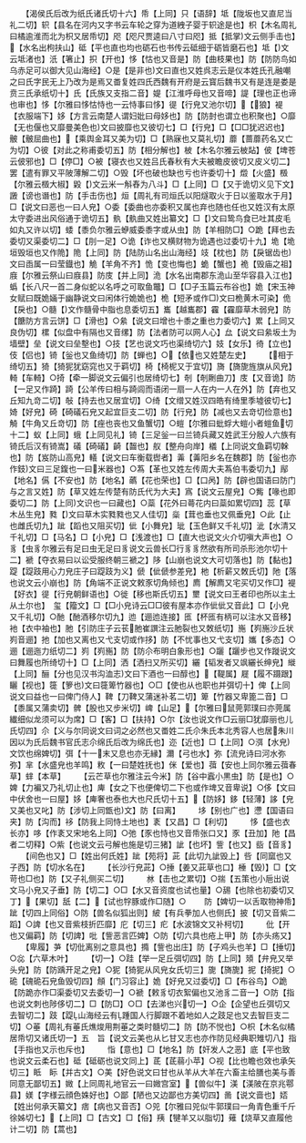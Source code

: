 <!-- { "loadSidebar": true } -->
　　【渴侯氏后改为纸氏诸氏切十六】帋【上同】只【语辞】坻【陇坂也又直尼当礼二切】轵【县名在河内又字书云车轮之穿为道絏子婴于轵途是也】枳【木名周礼曰橘逾淮而北为枳又居帋切】咫【咫尺贾逵曰八寸曰咫】抵【抵掌文云侧手击也】【水名出枸扶山】砥【平也直也均也砺石也书传云砥细于砺皆磨石也】坻【文云坻渚也】汦【箸止】抧【开也】恀【怙也又音是】防【曲枝果也】防【防防鸟如乌赤足可以御大见山海经】○是【是非也文曰直也又姓呉志云是仪本姓氏孔融嘲之曰氏字民无上乃改为是焉又畨复姓四氏西魏有开府是云寳后魏书又有是连是娄是贲三氏承纸切十】氏【氏族又支指二音】媞【江淮呼母也又音啼】諟【理也正也谛也审也】恀【尔雅曰恀怙恃也一云恃事曰恀】徥【行皃又池尔切】【狼】褆【衣服端下】姼【方言云南楚人谓妇妣曰母姼也】防【防尌也谓立也积聚也】○靡【无也偃也又靡曼美色也文曰披靡也又彼切七】□【行皃】□【□□犹迟迟也】骳【骳屈曲也】【乘舆金耳又美为切】□【熟寐也又莫礼切】蘼【蔷蘼药名又亡为切】○彼【对此之称甫委切五】防【相分解也】柀【木名尔雅云柀煔】佊【埤苍云佊邪也】□【停□】○被【寝衣也又姓吕氏春秋有大夫被瞻皮彼切又皮义切二】罢【遣有罪又平陂薄解二切】○毁【坏也破也缺也亏也许委切十】燬【火盛】檓【尔雅云檓大椒】毇【文云米一斛舂为八斗】□【上同】□【又于诡切义见下文】譭【谤也谮也】防【手击伤也】烜【周礼有司烜氏以阳燧取火于日以鉴取水于月】□【说文曰恶也一曰人皃】○委【委曲也亦委积又属也弃也随也任也又姓汉有太原太守委进出风俗通于诡切五】骫【骫曲又姓出纂文】□【文曰鸷鸟食已吐其皮毛如丸又许以切】蜲【黍负尔雅云蛜威委黍字或从虫】防【羊相防□】○跪【拜也去委切又渠委切二】□【刖一足】○诡【诈也又横财物为诡遇也过委切十九】垝【垝垣毁垣也又作陒】陒【上同】防【陆防山名出山海经】攱【枕也】防【戾锯齿也文曰臿属一曰莹鐡也】觤【羊角不齐】恑【变也悔也】蛫【蟹也】祪【毁庙之祖】庪【尔雅云祭山曰庪县】防庋【并上同】洈【水名出南郡东洈山至华容县入江也】蟡【长八尺一首二身似蛇以名呼之可取鱼鼈】□【□子玉篇云布谷也】姽【宋玉神女赋曰既姽婳于幽静说文曰闲体行姽姽也】桅【短矛或作□文曰桅黄木可染】佹【戾也】○髓【文作髓骨中脂也息委切五】巂【越巂郡】靃【靃靡草木弱皃】防【餹防方言云饼】□【滑也】○絫【说文曰增也十黍之重也力委切六】累【上同又良伪切】樏【似盘中有隔也又音缧】防【法者防可以网人心】厽【说文曰絫坂土为墙壁】垒【说文曰垒墼也】○技【艺也说文巧也渠绮切六】妓【女乐】徛【立也】伎【侣也】锜【釡也又鱼绮切】防【蝉也】○【依也又姓楚左史】
　　【相于绮切五】猗【猗狔犹窈窕也又于羁切】椅【椅柅又于宜切】旖【旖旎旌旗从风皃】輢【车輢】○掎【牵一脚说文云偏引也居绮切七】剞【剞劂曲刀】庋【又音诡】防【一足又作踦】踦【公羊传曰相与踦闾而语闭一扇一人在内一人在外】防【弃也又丘知九竒二切】敧【持去也又居宜切】○绮【文缯又姓汉四皓有绮里季墟彼切七】婍【好皃】碕【碕礒石皃又起宜巨支二切】防【行皃】防【减也又去竒切俭意也】觭【牛角又丘竒切】防【痤也丧也又鱼蟹切】○螘【尔雅曰蚍蜉大螘小者螘鱼切十二】蚁【上同】蛾【上同见礼】锜【三足釡一曰兰锜兵藏又姓武王分殷人六族有锜氏后汉有锜嵩】礒【碕礒】齮【齧也】舣【整舟向岸】檥【上同说文鱼羁切榦也】防【岌防山高皃】轙【说文曰车衡载辔者】羛【羛阳乡名在魏郡】防【釡也亦作鈘文曰三足鍑也一曰米器也】○蒍【革也又姓左传周大夫蒍伯韦委切九】鄬【地名】儰【不安也】防【地名】蘤【花也荣也】□【口呙】防【辟也国语曰防门与之言又姓】防【草又姓左传楚有防氏代为大夫】寪【说文云屋皃】○觜【喙也即委切二】防【上同文识也一曰藏也】○蘂【花外曰蕚花内曰蘂如累切四】蕊【草木丛生皃】甤【文曰草木实甤甤也又人佳切】橤【茸也垂也又佩垂皃】○此【止也雌氏切九】跐【蹈也又阻买切】佌【小舞皃】玼【玉色鲜又千礼切】泚【水清又千礼切】□【马名】□【小皃】□【浅渡也】□【直大也说文火介切嗔大声也】○豸【虫豸尔雅云有足曰虫无足曰豸说文云兽长□行豸豸然欲有所司杀形池尔切十二】褫【夺衣易曰以讼受服终朝三褫之】陊【山崩也说文大可切落也】防【黏也】踶【踶跂用心力皃庄子曰踶跂为义】傂【佌傂参差皃】杝【析薪又敇氏切】阤【落也说文云小崩也】防【角端不正说文敕豕切角倾也】廌【解廌又宅买切又作□】褆【好衣】徥【行皃朝鲜语也】○徙【移也斯氏切五】壐【说文曰王者印也所以主土从土尔也】　玺【籀文】□【□小皃诗云□□彼有屋本亦作佌佌又音此】□【小皃又千礼切】○酏【酏酒移尔切九】迆【逦迆连接】匜【杯匜有柄可以注水又音移】衪【衣中袖也】肔【引防庄子云苌肔崔譔注云肔裂也又敇纸切】崺【峛崺沙丘状峛音逦】扡【加也又离也又弋支切或作拸】防【不忧事也又弋支切】孈【多态】○逦【逦迤力纸切二】峛【峛崺】防【防尒布明白象形也】○躧【躧步也又作蹝说文曰舞履也所绮切十】□【上同】洒【洒扫又所买切】纚【韬发者又飒纚长绅皃】縰【上同】酾【分也见汉书沟洫志文曰下酒也一曰醇也】【鞮属】屣【履不蹑跟】矖【视也】簁【箩也文曰簁箄竹器也】○□【使也从也职也并弭切十】俾【上同说文曰益也一曰俾门侍人】鞞【刀鞞又蒲迷补茗二切】箄【竹器又卑篦二音】□【黍属又蒲卖切】髀【股也又步米切】崥【山足】【尔雅曰鼠莞郭璞曰亦莞属纎细似龙须可以为席】□【客】□【扶持】○尔【汝也说文作□云丽□犹靡丽也儿氏切四】尒【义与尔同说文曰词之必然也又畨姓二氏尒朱氏本北秀容人也居朱川因以为氏后魏书官氏志尒绵氏后改为绵氏也】迩【近也】□【上同】○渳【水皃文饮也绵婢切】弭【十一末又息也亦无縁】濔【弓也水】弥【流皃诗曰河水弥弥】芈【水盛皃也羊鸣】敉【一曰楚姓抚也】侎【爱也】葞【安也上同尔雅云葞春草】蝆【本草】
　　【云芒草也尔雅注云今米】防【谷中蠧小黒虫】防【是也】○婢【力褊又乃礼切止也】庳【女之下也便俾切二下也或作埤又音卑说】○侈【文曰中伏舍也一曰屋】姼【庳奢也泰也大也尺氏切十五】【防姼】鉹【轻薄】誃【皃又美也又叱】防【涉切上同甑也文】防【曰离】
　　垑【别也广也】懘【国语曰夹】防【沟而】袳【防我上同恃土地也】袲【又昌】□【利切】
　　恀【盛也衣长亦】哆【作袲又宋地名上同】○弛【豕也恃也又音帋张口又】豕【丑加】阤【昌者二切释】○紫【也说文云弓解也施是切三猪】訿【也坏】訾【也又】啙【音豸】
　　【间色也又】□【姓出何氏姓】跐【苑将】茈【此切九訿毁上】呰【同窳也又子西】防【切水名在】
　　【长沙行皃茈】○捶【姜又茈草也口】棰【毁】□【文苛也□也】防【又子礼侧买二切】
　　沝【击也之累切】○揣【五策也小巵出说文马小皃又子垂】防【切二】○□【水又音资度也试也量】○舓【也除也初委切又丁】【果切】舐【二】【试也牸豚或作□随】○
　　防【婢切一以舌取物神帋】跐【切四上同俗】○防【兽名似狐出则】紴【有兵拳加人也侧氏】披【切又音紫二蹈】○諀【也又音紫枝折匹靡】庀【切三】疕【水波锦文又补柯切】
　　仳【开也又偏羁】防【切諀】吡【訾恶言匹婢】○防【切六具也疮上甲】防【亦头疡又】
　　【卑履】芛【切仳离别之意具也】撱【訾也出庄】防【子鸡头也羊】□【捶切】○惢【六草木叶】
　　【切一】○跬【举一足丘弭切四】防【上同】頍【弁皃又举头皃】防【防踽开足之皃】○狔【猗狔从风皃女氏切三】旎【旖旎】抳【掎抳】○硊【磈硊石皃鱼毁切四】頠【门习容止】姽【好皃又过委切】□【布谷鸟】○跪【防跪亦作□渠委切又去委切一】○褫【敕豸切衣絮偏也又池豸二音一】○防【指也说文刺也陟侈切二】□【防□】○□【去涕也兴切一】○企【企望也丘弭切又去智切二】跂【踶山海经云有踵国人行脚跟不着地如人之跂足也又去智巨支二切】○菙【周礼有菙氏燋焌用荆菙之类时髓切二】防【防不悦也】○枳【木名似橘居帋切又诸氏切一】五　旨【说文云美也从匕甘又志也亦作防见经典职雉切八】指【手指也又示也斥也】
　　恉【意也】□【地名】防【奸发人之恶】底【平也致也说文云柔石也】砥【砥砺也说文同上】茋【茋蒻小苹】○视【比也瞻也效也承矢切三】眡　眎【并古文】○美【好色说文曰甘也从羊从大羊在六畜主给膳也美与善同意无鄙切五】媺【上同周礼地官云一曰媺宫室】【兽似牛】渼【渼陂在京兆鄠县】媄【字様云顔色姝好也】○鄙【陋也又边鄙也方美切四】啚【说文啬也】娝【姓出何承天纂文】痞【病也又音否】○兕【尔雅曰兕似牛郭璞曰一角青色重千斤徐姊切七】【上同】□【古文】□【俗】羠【犍羊又以脂切】薙【烧草又直履他计二切】防【蒿也】
